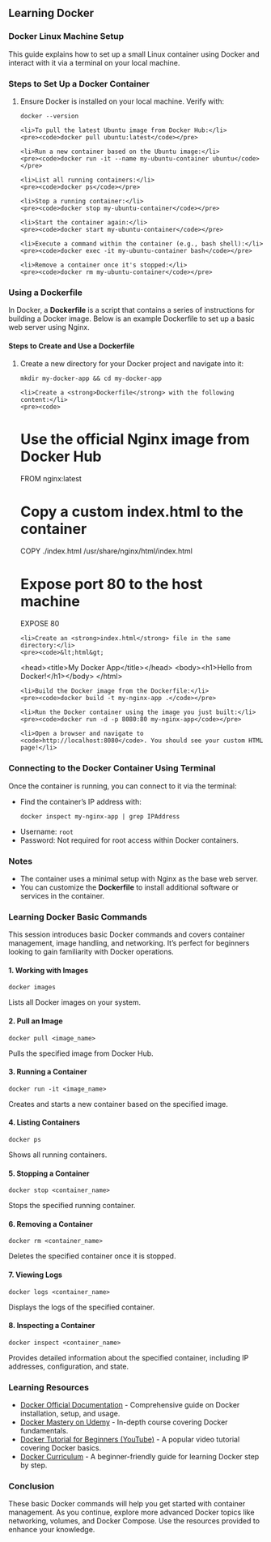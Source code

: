 <h2>Learning Docker</h2>

<h3>Docker Linux Machine Setup</h3>
<p>This guide explains how to set up a small Linux container using Docker and interact with it via a terminal on your local machine.</p>

<h3>Steps to Set Up a Docker Container</h3>

<ol>
    <li>Ensure Docker is installed on your local machine. Verify with:</li>
    <pre><code>docker --version</code></pre>

    <li>To pull the latest Ubuntu image from Docker Hub:</li>
    <pre><code>docker pull ubuntu:latest</code></pre>

    <li>Run a new container based on the Ubuntu image:</li>
    <pre><code>docker run -it --name my-ubuntu-container ubuntu</code></pre>

    <li>List all running containers:</li>
    <pre><code>docker ps</code></pre>

    <li>Stop a running container:</li>
    <pre><code>docker stop my-ubuntu-container</code></pre>

    <li>Start the container again:</li>
    <pre><code>docker start my-ubuntu-container</code></pre>

    <li>Execute a command within the container (e.g., bash shell):</li>
    <pre><code>docker exec -it my-ubuntu-container bash</code></pre>

    <li>Remove a container once it's stopped:</li>
    <pre><code>docker rm my-ubuntu-container</code></pre>
</ol>

<h3>Using a Dockerfile</h3>
<p>In Docker, a <strong>Dockerfile</strong> is a script that contains a series of instructions for building a Docker image. Below is an example Dockerfile to set up a basic web server using Nginx.</p>

<h4>Steps to Create and Use a Dockerfile</h4>
<ol>
    <li>Create a new directory for your Docker project and navigate into it:</li>
    <pre><code>mkdir my-docker-app && cd my-docker-app</code></pre>

    <li>Create a <strong>Dockerfile</strong> with the following content:</li>
    <pre><code>
# Use the official Nginx image from Docker Hub
FROM nginx:latest

# Copy a custom index.html to the container
COPY ./index.html /usr/share/nginx/html/index.html

# Expose port 80 to the host machine
EXPOSE 80
    </code></pre>

    <li>Create an <strong>index.html</strong> file in the same directory:</li>
    <pre><code>&lt;html&gt;
&lt;head&gt;&lt;title&gt;My Docker App&lt;/title&gt;&lt;/head&gt;
&lt;body&gt;&lt;h1&gt;Hello from Docker!&lt;/h1&gt;&lt;/body&gt;
&lt;/html&gt;</code></pre>

    <li>Build the Docker image from the Dockerfile:</li>
    <pre><code>docker build -t my-nginx-app .</code></pre>

    <li>Run the Docker container using the image you just built:</li>
    <pre><code>docker run -d -p 8080:80 my-nginx-app</code></pre>

    <li>Open a browser and navigate to <code>http://localhost:8080</code>. You should see your custom HTML page!</li>
</ol>

<h3>Connecting to the Docker Container Using Terminal</h3>
<p>Once the container is running, you can connect to it via the terminal:</p>
<ul>
    <li>Find the container’s IP address with:</li>
    <pre><code>docker inspect my-nginx-app | grep IPAddress</code></pre>
    <li>Username: <code>root</code></li>
    <li>Password: Not required for root access within Docker containers.</li>
</ul>

<h3>Notes</h3>
<ul>
    <li>The container uses a minimal setup with Nginx as the base web server.</li>
    <li>You can customize the <strong>Dockerfile</strong> to install additional software or services in the container.</li>
</ul>

<h3>Learning Docker Basic Commands</h3>
<p>This session introduces basic Docker commands and covers container management, image handling, and networking. It’s perfect for beginners looking to gain familiarity with Docker operations.</p>

<h4>1. Working with Images</h4>
<pre><code>docker images</code></pre>
<p>Lists all Docker images on your system.</p>

<h4>2. Pull an Image</h4>
<pre><code>docker pull &lt;image_name&gt;</code></pre>
<p>Pulls the specified image from Docker Hub.</p>

<h4>3. Running a Container</h4>
<pre><code>docker run -it &lt;image_name&gt;</code></pre>
<p>Creates and starts a new container based on the specified image.</p>

<h4>4. Listing Containers</h4>
<pre><code>docker ps</code></pre>
<p>Shows all running containers.</p>

<h4>5. Stopping a Container</h4>
<pre><code>docker stop &lt;container_name&gt;</code></pre>
<p>Stops the specified running container.</p>

<h4>6. Removing a Container</h4>
<pre><code>docker rm &lt;container_name&gt;</code></pre>
<p>Deletes the specified container once it is stopped.</p>

<h4>7. Viewing Logs</h4>
<pre><code>docker logs &lt;container_name&gt;</code></pre>
<p>Displays the logs of the specified container.</p>

<h4>8. Inspecting a Container</h4>
<pre><code>docker inspect &lt;container_name&gt;</code></pre>
<p>Provides detailed information about the specified container, including IP addresses, configuration, and state.</p>

<h3>Learning Resources</h3>
<ul>
    <li><a href="https://docs.docker.com/get-started/" target="_blank">Docker Official Documentation</a> - Comprehensive guide on Docker installation, setup, and usage.</li>
    <li><a href="https://www.udemy.com/course/docker-mastery/" target="_blank">Docker Mastery on Udemy</a> - In-depth course covering Docker fundamentals.</li>
    <li><a href="https://www.youtube.com/watch?v=fqMOX6JJhGo" target="_blank">Docker Tutorial for Beginners (YouTube)</a> - A popular video tutorial covering Docker basics.</li>
    <li><a href="https://docker-curriculum.com/" target="_blank">Docker Curriculum</a> - A beginner-friendly guide for learning Docker step by step.</li>
</ul>

<h3>Conclusion</h3>
<p>These basic Docker commands will help you get started with container management. As you continue, explore more advanced Docker topics like networking, volumes, and Docker Compose. Use the resources provided to enhance your knowledge.</p>
